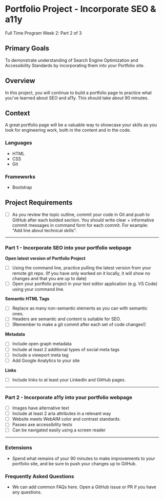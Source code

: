 # Portfolio Project - Incorporate SEO & a11y

Full Time Program Week 2: Part 2 of 3

## Primary Goals

To demonstrate understanding of Search Engine Optimization and Accessibility Standards by incorporating them into your Portfolio site.

## Overview

In this project, you will continue to build a portfolio page to practice what you've learned about SEO and a11y. This should take about 90 minutes.

## Context

A great portfolio page will be a valuable way to showcase your skills as you look for engineering work, both in the content and in the code.

### Languages

- HTML
- CSS
- Git

### Frameworks

- Bootstrap

## Project Requirements

- [ ] As you review the topic outline, commit your code in Git and push to GitHub after each bolded section. You should write clear + informative commit messages in command form for each commit. For example: "Add line about technical skills".

---

### Part 1 - Incorporate SEO into your portfolio webpage

**Open latest version of Portfolio Project**

- [ ] Using the command line, practice pulling the latest version from your remote git repo. (If you have only worked on it locally, it will show no changes and that you are up to date)
- [ ] Open your portfolio project in your text editor application (e.g. VS Code) using your command line.

**Semantic HTML Tags**

- [ ] Replace as many non-semantic elements as you can with semantic ones.
- [ ] Headers are semantic and content is suitable for SEO.
- [ ] (Remember to make a git commit after each set of code changes!)

**Metadata**

- [ ] Include open graph metadata
- [ ] Include at least 2 additional types of social meta tags
- [ ] Include a viewport meta tag
- [ ] Add Google Analytics to your site

**Links**

- [ ] Include links to at least your LinkedIn and GitHub pages.

---

### Part 2 - Incorporate a11y into your portfolio webpage

- [ ] Images have alternative text
- [ ] Include at least 2 aria attributes in a relevant way
- [ ] Website meets WebAIM color and contrast standards.
- [ ] Passes axe accessibility tests
- [ ] Can be navigated easily using a screen reader

---

### Extensions

- Spend what remains of your 90 minutes to make improvements to your portfolio site, and be sure to push your changes up to GitHub.

### Frequently Asked Questions

- We can add common FAQs here. Open a GitHub issue or PR if you have any questions.
